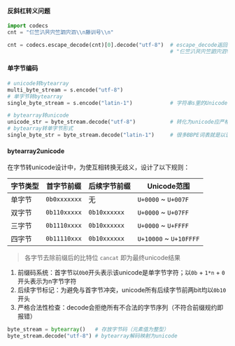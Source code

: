 #### 反斜杠转义问题
```python
import codecs
cnt = "仨竺汃昗宍竺訵宍泗\\n藤训号\\n"

cnt = codecs.escape_decode(cnt)[0].decode("utf-8")  # escape_decode返回(bytes, len(bytes))
                                                    # "仨竺汃昗宍竺訵宍泗\n藤训号\n"
```

#### 单字节编码
```python
# unicode转bytearray
multi_byte_stream = s.encode("utf-8")
# 单字节转bytearray
single_byte_stream = s.encode("latin-1")            # 字符串s里的Unicode值应都处于0~255范围内

# bytearray转unicode
unicode_str = byte_stream.decode("utf-8")           # 转化为unicode应严格符合bytearray2unicode规则
# bytearray转单字节形式
single_byte_str = byte_stream.decode("latin-1")     # 很多BBPE词表就是以该形式保存
```


#### bytearray2unicode
在字节转unicode设计中，为使互相转换无歧义，设计了以下规则：

|字节类型 |首字节前缀 |后续字节前缀 | Unicode范围  |
| --- | --- | --- |  --- |
|单字节 | `0b0xxxxxxx` | 无 |  `U+0000` ~ `U+007F` |
|双字节 | `0b110xxxxx` | `0b10xxxxxx` |  `U+0000` ~ `U+07FF` |
|三字节 | `0b1110xxxx` | `0b10xxxxxx` |  `U+0000` ~ `U+FFFF` |
|四字节 | `0b11110xxx` | `0b10xxxxxx` |  `U+10000` ~ `U+10FFFF` |

> 各字节去除前缀后的比特位 `cancat` 即为最终unicode结果

1. 前缀码系统：首字节以`0b0`开头表示该unicode是单字节字符；以`0b` + `1*n` + `0`开头表示为n字节字符
2. 后续字节标记：为避免与首字节冲突，unicode所有后续字节前两bit均以`0b10`开头
3. 严格合法性检查：decode会拒绝所有不合法的字节序列（不符合前缀规约即报错）

```python
byte_stream = bytearray()   # 存放字节码（元素值为整型）
byte_stream.decode("utf-8") # bytearray解码映射为unicode
```